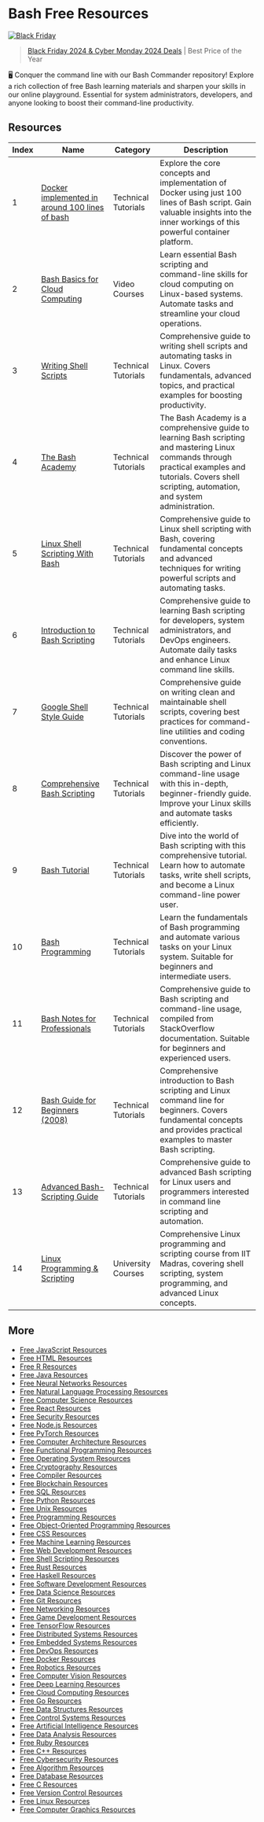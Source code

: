 # Bash Free Resources

[![Black Friday](https://file.labex.io/images/labex-bf24.png)](https://labex.io/pricing)

> [Black Friday 2024 & Cyber Monday 2024 Deals](https://labex.io/pricing) | Best Price of the Year

🖥️ Conquer the command line with our Bash Commander repository! Explore a rich collection of free Bash learning materials and sharpen your skills in our online playground. Essential for system administrators, developers, and anyone looking to boost their command-line productivity.

## Resources

|   Index | Name                                                                                                                        | Category            | Description                                                                                                                                                                                                |
|---------|-----------------------------------------------------------------------------------------------------------------------------|---------------------|------------------------------------------------------------------------------------------------------------------------------------------------------------------------------------------------------------|
|       1 | [Docker implemented in around 100 lines of bash](https://getvm.io/tutorials/docker-implemented-in-around-100-lines-of-bash) | Technical Tutorials | Explore the core concepts and implementation of Docker using just 100 lines of Bash script. Gain valuable insights into the inner workings of this powerful container platform.                            |
|       2 | [Bash Basics for Cloud Computing](https://getvm.io/tutorials/bash-basics-for-cloud-computing)                               | Video Courses       | Learn essential Bash scripting and command-line skills for cloud computing on Linux-based systems. Automate tasks and streamline your cloud operations.                                                    |
|       3 | [Writing Shell Scripts](https://getvm.io/tutorials/writing-shell-scripts)                                                   | Technical Tutorials | Comprehensive guide to writing shell scripts and automating tasks in Linux. Covers fundamentals, advanced topics, and practical examples for boosting productivity.                                        |
|       4 | [The Bash Academy](https://getvm.io/tutorials/the-bash-academy)                                                             | Technical Tutorials | The Bash Academy is a comprehensive guide to learning Bash scripting and mastering Linux commands through practical examples and tutorials. Covers shell scripting, automation, and system administration. |
|       5 | [Linux Shell Scripting With Bash](https://getvm.io/tutorials/linux-shell-scripting-with-bash)                               | Technical Tutorials | Comprehensive guide to Linux shell scripting with Bash, covering fundamental concepts and advanced techniques for writing powerful scripts and automating tasks.                                           |
|       6 | [Introduction to Bash Scripting](https://getvm.io/tutorials/introduction-to-bash-scripting)                                 | Technical Tutorials | Comprehensive guide to learning Bash scripting for developers, system administrators, and DevOps engineers. Automate daily tasks and enhance Linux command line skills.                                    |
|       7 | [Google Shell Style Guide](https://getvm.io/tutorials/google-shell-style-guide)                                             | Technical Tutorials | Comprehensive guide on writing clean and maintainable shell scripts, covering best practices for command-line utilities and coding conventions.                                                            |
|       8 | [Comprehensive Bash Scripting](https://getvm.io/tutorials/bashguide)                                                        | Technical Tutorials | Discover the power of Bash scripting and Linux command-line usage with this in-depth, beginner-friendly guide. Improve your Linux skills and automate tasks efficiently.                                   |
|       9 | [Bash Tutorial](https://getvm.io/tutorials/bash-tutorial)                                                                   | Technical Tutorials | Dive into the world of Bash scripting with this comprehensive tutorial. Learn how to automate tasks, write shell scripts, and become a Linux command-line power user.                                      |
|      10 | [Bash Programming](https://getvm.io/tutorials/bash-programming-2000)                                                        | Technical Tutorials | Learn the fundamentals of Bash programming and automate various tasks on your Linux system. Suitable for beginners and intermediate users.                                                                 |
|      11 | [Bash Notes for Professionals](https://getvm.io/tutorials/bash-notes-for-professionals)                                     | Technical Tutorials | Comprehensive guide to Bash scripting and command-line usage, compiled from StackOverflow documentation. Suitable for beginners and experienced users.                                                     |
|      12 | [Bash Guide for Beginners (2008)](https://getvm.io/tutorials/bash-guide-for-beginners-2008)                                 | Technical Tutorials | Comprehensive introduction to Bash scripting and Linux command line for beginners. Covers fundamental concepts and provides practical examples to master Bash scripting.                                   |
|      13 | [Advanced Bash-Scripting Guide](https://getvm.io/tutorials/advanced-bash-scripting-guide)                                   | Technical Tutorials | Comprehensive guide to advanced Bash scripting for Linux users and programmers interested in command line scripting and automation.                                                                        |
|      14 | [Linux Programming & Scripting](https://getvm.io/tutorials/linux-programming-scripting-iit-madras)                          | University Courses  | Comprehensive Linux programming and scripting course from IIT Madras, covering shell scripting, system programming, and advanced Linux concepts.                                                           |

## More

- [Free JavaScript Resources](https://github.com/getvmio/free-javascript-resources)
- [Free HTML Resources](https://github.com/getvmio/free-html-resources)
- [Free R Resources](https://github.com/getvmio/free-r-resources)
- [Free Java Resources](https://github.com/getvmio/free-java-resources)
- [Free Neural Networks Resources](https://github.com/getvmio/free-neural-networks-resources)
- [Free Natural Language Processing Resources](https://github.com/getvmio/free-natural-language-processing-resources)
- [Free Computer Science Resources](https://github.com/getvmio/free-computer-science-resources)
- [Free React Resources](https://github.com/getvmio/free-react-resources)
- [Free Security Resources](https://github.com/getvmio/free-security-resources)
- [Free Node.js Resources](https://github.com/getvmio/free-node-js-resources)
- [Free PyTorch Resources](https://github.com/getvmio/free-pytorch-resources)
- [Free Computer Architecture Resources](https://github.com/getvmio/free-computer-architecture-resources)
- [Free Functional Programming Resources](https://github.com/getvmio/free-functional-programming-resources)
- [Free Operating System Resources](https://github.com/getvmio/free-operating-system-resources)
- [Free Cryptography Resources](https://github.com/getvmio/free-cryptography-resources)
- [Free Compiler Resources](https://github.com/getvmio/free-compiler-resources)
- [Free Blockchain Resources](https://github.com/getvmio/free-blockchain-resources)
- [Free SQL Resources](https://github.com/getvmio/free-sql-resources)
- [Free Python Resources](https://github.com/getvmio/free-python-resources)
- [Free Unix Resources](https://github.com/getvmio/free-unix-resources)
- [Free Programming Resources](https://github.com/getvmio/free-programming-resources)
- [Free Object-Oriented Programming Resources](https://github.com/getvmio/free-object-oriented-programming-resources)
- [Free CSS Resources](https://github.com/getvmio/free-css-resources)
- [Free Machine Learning Resources](https://github.com/getvmio/free-machine-learning-resources)
- [Free Web Development Resources](https://github.com/getvmio/free-web-development-resources)
- [Free Shell Scripting Resources](https://github.com/getvmio/free-shell-scripting-resources)
- [Free Rust Resources](https://github.com/getvmio/free-rust-resources)
- [Free Haskell Resources](https://github.com/getvmio/free-haskell-resources)
- [Free Software Development Resources](https://github.com/getvmio/free-software-development-resources)
- [Free Data Science Resources](https://github.com/getvmio/free-data-science-resources)
- [Free Git Resources](https://github.com/getvmio/free-git-resources)
- [Free Networking Resources](https://github.com/getvmio/free-networking-resources)
- [Free Game Development Resources](https://github.com/getvmio/free-game-development-resources)
- [Free TensorFlow Resources](https://github.com/getvmio/free-tensorflow-resources)
- [Free Distributed Systems Resources](https://github.com/getvmio/free-distributed-systems-resources)
- [Free Embedded Systems Resources](https://github.com/getvmio/free-embedded-systems-resources)
- [Free DevOps Resources](https://github.com/getvmio/free-devops-resources)
- [Free Docker Resources](https://github.com/getvmio/free-docker-resources)
- [Free Robotics Resources](https://github.com/getvmio/free-robotics-resources)
- [Free Computer Vision Resources](https://github.com/getvmio/free-computer-vision-resources)
- [Free Deep Learning Resources](https://github.com/getvmio/free-deep-learning-resources)
- [Free Cloud Computing Resources](https://github.com/getvmio/free-cloud-computing-resources)
- [Free Go Resources](https://github.com/getvmio/free-go-resources)
- [Free Data Structures Resources](https://github.com/getvmio/free-data-structures-resources)
- [Free Control Systems Resources](https://github.com/getvmio/free-control-systems-resources)
- [Free Artificial Intelligence Resources](https://github.com/getvmio/free-artificial-intelligence-resources)
- [Free Data Analysis Resources](https://github.com/getvmio/free-data-analysis-resources)
- [Free Ruby Resources](https://github.com/getvmio/free-ruby-resources)
- [Free C++ Resources](https://github.com/getvmio/free-cpp-resources)
- [Free Cybersecurity Resources](https://github.com/getvmio/free-cybersecurity-resources)
- [Free Algorithm Resources](https://github.com/getvmio/free-algorithm-resources)
- [Free Database Resources](https://github.com/getvmio/free-database-resources)
- [Free C Resources](https://github.com/getvmio/free-c-resources)
- [Free Version Control Resources](https://github.com/getvmio/free-version-control-resources)
- [Free Linux Resources](https://github.com/getvmio/free-linux-resources)
- [Free Computer Graphics Resources](https://github.com/getvmio/free-computer-graphics-resources)
